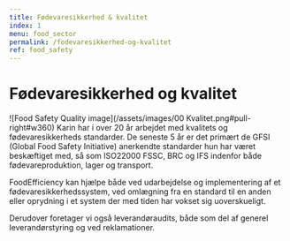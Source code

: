 ```yaml
---
title: Fødevaresikkerhed & kvalitet
index: 1
menu: food_sector
permalink: /fodevaresikkerhed-og-kvalitet
ref: food_safety
---
```


# Fødevaresikkerhed og kvalitet

![Food Safety Quality image](/assets/images/00 Kvalitet.png#pull-right#w360)
Karin har i over 20 år arbejdet med kvalitets og fødevaresikkerheds standarder.
De seneste 5 år er det primært de GFSI (Global Food Safety Initiative) anerkendte standarder hun har været beskæftiget med, så som ISO22000 FSSC, BRC og IFS indenfor både fødevareproduktion, lager og transport.

FoodEfficiency kan hjælpe både ved udarbejdelse og implementering af et fødevaresikkerhedssystem, ved omlægning fra en standard til en anden eller oprydning i et system der med tiden har vokset sig uoverskueligt. 

Derudover foretager vi også leverandøraudits, både som del af generel leverandørstyring og ved reklamationer. 
